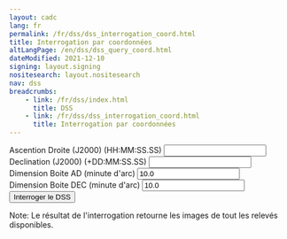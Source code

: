 ```yaml
---
layout: cadc
lang: fr
permalink: /fr/dss/dss_interrogation_coord.html
title: Interrogation par coordonnées
altLangPage: /en/dss/dss_query_coord.html
dateModified: 2021-12-10
signing: layout.signing
nositesearch: layout.nositesearch
nav: dss
breadcrumbs:
    - link: /fr/dss/index.html
      title: DSS
    - link: /fr/dss/dss_interrogation_coord.html
      title: Interrogation par coordonnées
---
```

<div class="form-content">
    <form action="/cadcbin/fr/dss/dss_interrogation_coord.pl" method="POST">
        <div class="form-group">
            <label for="ra" class="control-label">Ascention Droite (J2000) (HH:MM:SS.SS) </label>
            <input type="text" name="ra" id="ra" class="form-control" />
        </div>
        <div class="form-group">
            <label for="dec" class="control-label">Declination (J2000) (+DD:MM:SS.SS) </label>
            <input type="text" name = "dec" id="dec" class="form-control" />
        </div>
        <div class="form-group">
            <label for="ra_radius" class="control-label">Dimension Boite AD (minute d'arc)</label>
            <input type="text" id="ra_radius" name = "ra_radius" value="10.0" class="form-control" />
        </div>
        <div class="form-group">
            <label for="dec_radius" class="control-label">Dimension Boite DEC (minute d'arc)</label>
            <input type="text" id="dec_radius" name = "dec_radius" value="10.0" class="form-control" />
        </div>
        <input type="submit" class="btn btn-primary" value="Interroger le DSS" />
    </form>
    <p class="text-info">Note: Le r&eacute;sultat de l'interrogation retourne les images de tout les relev&eacute;s disponibles.</p>
</div>
